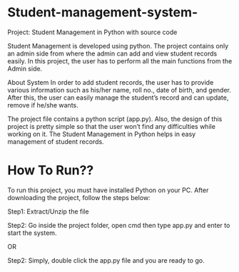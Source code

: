 # Student-management-system-

Project: Student Management in Python with source code

Student Management is developed using python. The project contains only an admin side from where the admin can add and view student records easily. In this project, the user has to perform all the main functions from the Admin side.

About System
In order to add student records, the user has to provide various information such as his/her name, roll no., date of birth, and gender. After this, the user can easily manage the student’s record and can update, remove if he/she wants.

The project file contains a python script (app.py). Also, the design of this project is pretty simple so that the user won’t find any difficulties while working on it. The Student Management in Python helps in easy management of student records.

# How To Run??
To run this project, you must have installed Python on your PC. After downloading the project, follow the steps below:

Step1: Extract/Unzip the file

Step2: Go inside the project folder, open cmd then type app.py and enter to start the system.

OR

Step2: Simply, double click the app.py file and you are ready to go.
